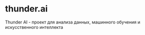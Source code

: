 # thunder.ai
Thunder AI - проект для анализа данных, машинного обучения и искусственного интеллекта
